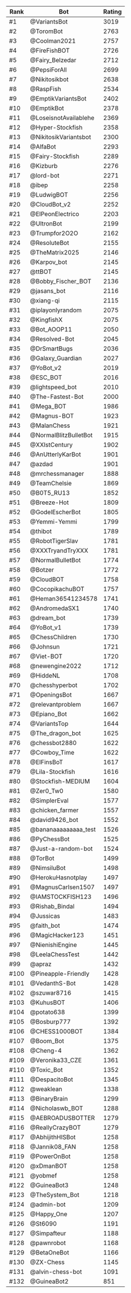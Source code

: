 Rank|Bot|Rating
---|---|---
#1|@VariantsBot|3019
#2|@ToromBot|2763
#3|@Coolman2021|2757
#4|@FireFishBOT|2726
#5|@Fairy_Belzedar|2712
#6|@PepsiForAll|2699
#7|@Nikitosikbot|2638
#8|@RaspFish|2534
#9|@EmptikVariantsBot|2402
#10|@EmptikBot|2378
#11|@LoseisnotAvailablehe|2369
#12|@Hyper-Stockfish|2358
#13|@NikitosikVariantsbot|2300
#14|@AlfaBot|2293
#15|@Fairy-Stockfish|2289
#16|@Kizburb|2276
#17|@lord-bot|2271
#18|@ibep|2258
#19|@LudwigBOT|2256
#20|@CloudBot_v2|2252
#21|@ElPeonElectrico|2203
#22|@UltronBot|2199
#23|@Trumpfor2O2O|2162
#24|@ResoluteBot|2155
#25|@TheMatrix2025|2146
#26|@Karpov_bot|2145
#27|@ttBOT|2145
#28|@Bobby_Fischer_BOT|2136
#29|@jasans_bot|2116
#30|@xiang-qi|2115
#31|@iplayonlyrandom|2075
#32|@KingfishX|2075
#33|@Bot_AOOP11|2050
#34|@Resolved-Bot|2045
#35|@DrSmartBugs|2036
#36|@Galaxy_Guardian|2027
#37|@YoBot_v2|2019
#38|@ESC_BOT|2016
#39|@lightspeed_bot|2010
#40|@The-Fastest-Bot|2000
#41|@Mega_BOT|1986
#42|@Magnus-BOT|1923
#43|@MalanChess|1921
#44|@NormalBlitzBulletBot|1915
#45|@XXIstCentury|1902
#46|@AnUtterlyKarBot|1901
#47|@azdad|1901
#48|@mrchessmanager|1888
#49|@TeamChelsie|1869
#50|@B0T5_RU13|1852
#51|@Breeze-Hot|1809
#52|@GodelEscherBot|1805
#53|@Yemmi-Yemmi|1799
#54|@thibot|1789
#55|@RobotTigerSlav|1781
#56|@XXXTryandTryXXX|1781
#57|@NormalBulletBot|1774
#58|@Botzer|1772
#59|@CloudBOT|1758
#60|@CocopikachuBOT|1757
#61|@Heman36541234578|1741
#62|@AndromedaSX1|1740
#63|@dream_bot|1739
#64|@YoBot_v1|1739
#65|@ChessChildren|1730
#66|@Johnsun|1721
#67|@Viet-BOT|1720
#68|@newengine2022|1712
#69|@HiddeNL|1708
#70|@chesshyperbot|1702
#71|@OpeningsBot|1667
#72|@relevantproblem|1667
#73|@Epiano_Bot|1662
#74|@VariantsTop|1644
#75|@The_dragon_bot|1625
#76|@chessbot2880|1622
#77|@Cowboy_Time|1622
#78|@ElFinsBoT|1617
#79|@Lila-Stockfish|1616
#80|@Stockfish-MEDIUM|1604
#81|@Zer0_Tw0|1580
#82|@SimplerEval|1577
#83|@chicken_farmer|1557
#84|@david9426_bot|1552
#85|@bananaaaaaaaaa_test|1526
#86|@PyChessBot|1525
#87|@Just-a-random-bot|1524
#88|@TorBot|1499
#89|@NimsiluBot|1498
#90|@HerokuHasnotplay|1497
#91|@MagnusCarlsen1507|1497
#92|@IAMSTOCKFISH123|1496
#93|@Rishab_Bindal|1494
#94|@Jussicas|1483
#95|@faith_bot|1474
#96|@MagicHacker123|1451
#97|@NienishiEngine|1445
#98|@LeelaChessTest|1442
#99|@apraz|1432
#100|@Pineapple-Friendly|1428
#101|@VedanthS-Bot|1428
#102|@szuwar8716|1415
#103|@KuhusBOT|1406
#104|@potato638|1399
#105|@Bosburp777|1392
#106|@CHESS1000BOT|1384
#107|@Boom_Bot|1375
#108|@Cheng-4|1362
#109|@Veronika33_CZE|1361
#110|@Toxic_Bot|1352
#111|@DespacitoBot|1345
#112|@weaklean|1338
#113|@BinaryBrain|1299
#114|@Nicholaswb_BOT|1288
#115|@AEBROADUSBOTTER|1279
#116|@ReallyCrazyBOT|1279
#117|@AbhijithHISBot|1258
#118|@Jannik08_FAN|1258
#119|@PowerOnBot|1258
#120|@xDmanBOT|1258
#121|@yobmef|1258
#122|@GuineaBot3|1248
#123|@TheSystem_Bot|1218
#124|@admin-bot|1209
#125|@Happy_One|1207
#126|@St6090|1191
#127|@Simpafteur|1188
#128|@pawnrobot|1168
#129|@BetaOneBot|1166
#130|@ZX-Chess|1145
#131|@alvin-chess-bot|1091
#132|@GuineaBot2|851
